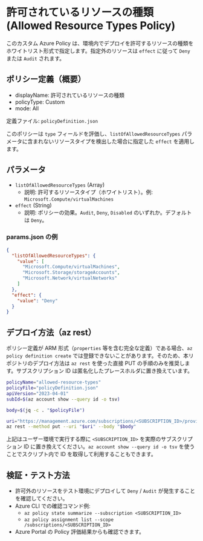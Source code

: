 # 許可されているリソースの種類 (Allowed Resource Types Policy)

このカスタム Azure Policy は、環境内でデプロイを許可するリソースの種類をホワイトリスト形式で指定します。指定外のリソースは `effect` に従って `Deny` または `Audit` されます。

## ポリシー定義（概要）

- displayName: 許可されているリソースの種類
- policyType: Custom
- mode: All

定義ファイル: `policyDefinition.json`

このポリシーは `type` フィールドを評価し、`listOfAllowedResourceTypes` パラメータに含まれないリソースタイプを検出した場合に指定した `effect` を適用します。

## パラメータ

- `listOfAllowedResourceTypes` (Array)
  - 説明: 許可するリソースタイプ（ホワイトリスト）。例: `Microsoft.Compute/virtualMachines`
- `effect` (String)
  - 説明: ポリシーの効果。`Audit`, `Deny`, `Disabled` のいずれか。デフォルトは `Deny`。

### params.json の例

```json
{
  "listOfAllowedResourceTypes": {
    "value": [
      "Microsoft.Compute/virtualMachines",
      "Microsoft.Storage/storageAccounts",
      "Microsoft.Network/virtualNetworks"
    ]
  },
  "effect": {
    "value": "Deny"
  }
}
```

## デプロイ方法（az rest）

ポリシー定義が ARM 形式（`properties` 等を含む完全な定義）である場合、`az policy definition create` では登録できないことがあります。そのため、本リポジトリのデプロイ方法は `az rest` を使った直接 PUT の手順のみを推奨します。サブスクリプション ID は匿名化したプレースホルダに置き換えています。

```bash
policyName="allowed-resource-types"
policyFile="policyDefinition.json"
apiVersion="2023-04-01"
subId=$(az account show --query id -o tsv)

body=$(jq -c . "$policyFile")

uri="https://management.azure.com/subscriptions/<SUBSCRIPTION_ID>/providers/Microsoft.Authorization/policyDefinitions/${policyName}?api-version=${apiVersion}"
az rest --method put --uri "$uri" --body "$body"
```

上記はユーザー環境で実行する際に `<SUBSCRIPTION_ID>` を実際のサブスクリプション ID に置き換えてください。`az account show --query id -o tsv` を使うことでスクリプト内で ID を取得して利用することもできます。

## 検証・テスト方法

- 許可外のリソースをテスト環境にデプロイして `Deny` / `Audit` が発生することを確認してください。
- Azure CLI での確認コマンド例:
  - `az policy state summarize --subscription <SUBSCRIPTION_ID>`
  - `az policy assignment list --scope /subscriptions/<SUBSCRIPTION_ID>`
- Azure Portal の Policy 評価結果からも確認できます。
